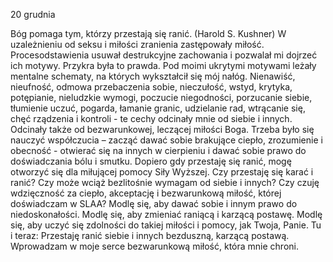 20 grudnia

Bóg pomaga tym, którzy przestają się ranić.
(Harold S. Kushner)
W uzależnieniu od seksu i miłości zranienia zastępowały miłość. Procesodstawienia usuwał destrukcyjne zachowania i pozwalał mi dojrzeć ich motywy. Przykra była to prawda. Pod moimi ukrytymi motywami leżały mentalne schematy, na których wykształcił się mój nałóg. Nienawiść, nieufność, odmowa przebaczenia sobie, nieczułość, wstyd, krytyka, potępianie, nieludzkie wymogi, poczucie niegodności, porzucanie siebie, tłumienie uczuć, pogarda, łamanie granic, udzielanie rad, wtrącanie się, chęć rządzenia i kontroli - te cechy odcinały mnie od siebie i innych. Odcinały także od bezwarunkowej, leczącej miłości Boga. Trzeba było się nauczyć współczucia – zacząć dawać sobie brakujące ciepło, zrozumienie i obecność - otwierać się na innych w cierpieniu i dawać sobie prawo do doświadczania bólu i smutku. Dopiero gdy przestaję się ranić, mogę otworzyć się dla miłującej pomocy Siły Wyższej.
 Czy przestaję się karać i ranić? Czy może wciąż bezlitośnie wymagam od siebie i innych? Czy czuję wdzięczność za ciepło, akceptację i bezwarunkową miłość, której doświadczam w SLAA?
 Modlę się, aby dawać sobie i innym prawo do niedoskonałości. Modlę się, aby zmieniać raniącą i karzącą postawę. Modlę się, aby uczyć się zdolności do takiej miłości i pomocy, jak Twoja, Panie.
Tu i teraz: Przestaję ranić siebie i innych bezduszną, karzącą postawą.
Wprowadzam w moje serce bezwarunkową miłość, która mnie chroni.
